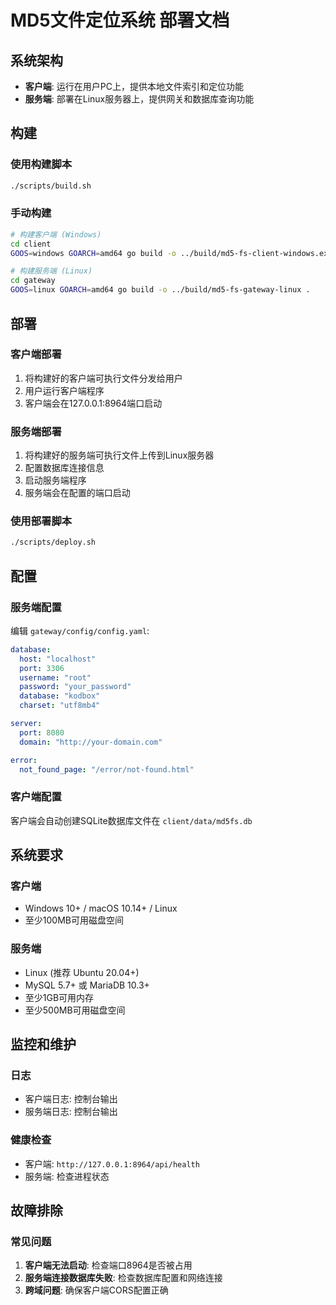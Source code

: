 # MD5文件定位系统 部署文档

## 系统架构

- **客户端**: 运行在用户PC上，提供本地文件索引和定位功能
- **服务端**: 部署在Linux服务器上，提供网关和数据库查询功能

## 构建

### 使用构建脚本
```bash
./scripts/build.sh
```

### 手动构建
```bash
# 构建客户端 (Windows)
cd client
GOOS=windows GOARCH=amd64 go build -o ../build/md5-fs-client-windows.exe .

# 构建服务端 (Linux)
cd gateway
GOOS=linux GOARCH=amd64 go build -o ../build/md5-fs-gateway-linux .
```

## 部署

### 客户端部署
1. 将构建好的客户端可执行文件分发给用户
2. 用户运行客户端程序
3. 客户端会在127.0.0.1:8964端口启动

### 服务端部署
1. 将构建好的服务端可执行文件上传到Linux服务器
2. 配置数据库连接信息
3. 启动服务端程序
4. 服务端会在配置的端口启动

### 使用部署脚本
```bash
./scripts/deploy.sh
```

## 配置

### 服务端配置
编辑 `gateway/config/config.yaml`:
```yaml
database:
  host: "localhost"
  port: 3306
  username: "root"
  password: "your_password"
  database: "kodbox"
  charset: "utf8mb4"

server:
  port: 8080
  domain: "http://your-domain.com"

error:
  not_found_page: "/error/not-found.html"
```

### 客户端配置
客户端会自动创建SQLite数据库文件在 `client/data/md5fs.db`

## 系统要求

### 客户端
- Windows 10+ / macOS 10.14+ / Linux
- 至少100MB可用磁盘空间

### 服务端
- Linux (推荐 Ubuntu 20.04+)
- MySQL 5.7+ 或 MariaDB 10.3+
- 至少1GB可用内存
- 至少500MB可用磁盘空间

## 监控和维护

### 日志
- 客户端日志: 控制台输出
- 服务端日志: 控制台输出

### 健康检查
- 客户端: `http://127.0.0.1:8964/api/health`
- 服务端: 检查进程状态

## 故障排除

### 常见问题
1. **客户端无法启动**: 检查端口8964是否被占用
2. **服务端连接数据库失败**: 检查数据库配置和网络连接
3. **跨域问题**: 确保客户端CORS配置正确

